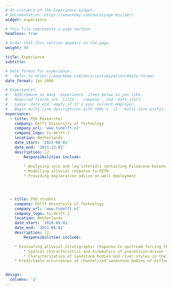 ```yaml
---
# An instance of the Experience widget.
# Documentation: https://wowchemy.com/docs/page-builder/
widget: experience

# This file represents a page section.
headless: true

# Order that this section appears on the page.
weight: 40

title: Experience
subtitle:

# Date format for experience
#   Refer to https://wowchemy.com/docs/customization/#date-format
date_format: Jan 2006

# Experiences.
#   Add/remove as many `experience` items below as you like.
#   Required fields are `title`, `company`, and `date_start`.
#   Leave `date_end` empty if it's your current employer.
#   Begin multi-line descriptions with YAML's `|2-` multi-line prefix.
experience:
  - title: PhD Researcher
    company: Delft University of Technology
    company_url: 'www.tudelft.nl'
    company_logo: tu-delft-2
    location: Netherlands
    date_start: '2021-06-01'
    date_end: '2021-12-01'
    description: |2-
        Responsibilities include:
        
        * Analysing core and log intervals containing Paleocene-Eocene Thermal Maximum (PETM)
        * Modelling alluvial response to PETM
        * Providing exploration advice on well deployment
        



  - title: PhD student
    company: Delft University of Technology
    company_url: 'www.tudelft.nl'
    company_logo: tu-delft-2
    location: Netherlands
    date_start: '2016-09-01'
    date_end: '2021-06-01'
    description: |2-
        Responsibilities include:

	* Evaluating alluvial stratigraphic response to upstream forcing through process‐based alluvial architecture modelling
        * Spatial characteristics and kinematics of precession-driven floodplain aggradation cycles in the lower Eocene Willwood Formation of the Bighorn Basin, Wyoming
        * Characterization of sandstone bodies and river styles in the lower Eocene Willwood Formation, Bighorn Basin, Wyoming, USA
	* Predictable occurrences of channelized sandstone bodies of different fluvial styles linked to orbital climate forcing


design:
  columns: '2'
---
```


